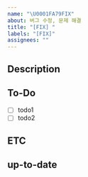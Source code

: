 ```yaml
---
name: "\U0001FA79FIX"
about: 버그 수정, 문제 해결
title: "[FIX] "
labels: "[FIX]"
assignees: ""
---
```


## Description

<!-- 어떤 버그를 수정할지 작성해주세요. -->

## To-Do

- [ ] todo1
- [ ] todo2

## ETC

<!-- 기타 알려야 하는 상황을 적어주세요 -->

## up-to-date

<!-- 작업이 완료 예정인 시점을 적어주세요 -->

